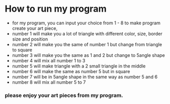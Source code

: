 # How to run my program
- for my program, you can input your choice from 1 - 8 to make program create your art piece, 
- number 1 will make you a lot of triangle with different color, size, border size and position 
- number 2 will make you the same of number 1 but change from triangle to square 
- number 3 will make you the same as 1 and 2 but change to 5angle shape
- number 4 will mix all number 1 to 3
- number 5 will make triangle with a 2 small triangle in the middle
- number 6 will make the same as number 5 but in square
- number 7 will be in 5angle shape in the same way as number 5 and 6
- number 8 will mix all number 5 to 7 
### please enjoy your art pieces from my program.